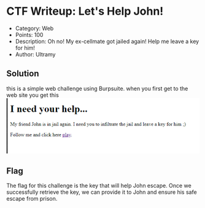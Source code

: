 # CTF Writeup: Let's Help John!

- Category: Web
- Points: 100
- Description: Oh no! My ex-cellmate got jailed again! Help me leave a key for him!
- Author: Ultramy

## Solution

this is a simple web challenge using Burpsuite.
when you first get to the web site you get this![alt text](image.png)

## Flag
The flag for this challenge is the key that will help John escape. Once we successfully retrieve the key, we can provide it to John and ensure his safe escape from prison.
